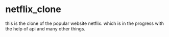 # netflix_clone
this is the clone of the popular website netflix. which is in the progress with the help of api and many  other things.
